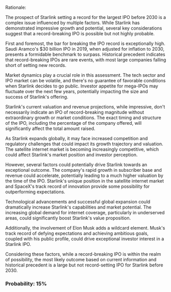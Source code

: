 Rationale:

The prospect of Starlink setting a record for the largest IPO before 2030 is a complex issue influenced by multiple factors. While Starlink has demonstrated impressive growth and potential, several key considerations suggest that a record-breaking IPO is possible but not highly probable.

First and foremost, the bar for breaking the IPO record is exceptionally high. Saudi Aramco's $30 billion IPO in 2019, when adjusted for inflation to 2030, presents a formidable benchmark to surpass. Historical precedent indicates that record-breaking IPOs are rare events, with most large companies falling short of setting new records.

Market dynamics play a crucial role in this assessment. The tech sector and IPO market can be volatile, and there's no guarantee of favorable conditions when Starlink decides to go public. Investor appetite for mega-IPOs may fluctuate over the next few years, potentially impacting the size and success of Starlink's offering.

Starlink's current valuation and revenue projections, while impressive, don't necessarily indicate an IPO of record-breaking magnitude without extraordinary growth or market conditions. The exact timing and structure of the IPO, including the percentage of the company offered, will significantly affect the total amount raised.

As Starlink expands globally, it may face increased competition and regulatory challenges that could impact its growth trajectory and valuation. The satellite internet market is becoming increasingly competitive, which could affect Starlink's market position and investor perception.

However, several factors could potentially drive Starlink towards an exceptional outcome. The company's rapid growth in subscriber base and revenue could accelerate, potentially leading to a much higher valuation by the time of the IPO. Starlink's unique position in the satellite internet market and SpaceX's track record of innovation provide some possibility for outperforming expectations.

Technological advancements and successful global expansion could dramatically increase Starlink's capabilities and market potential. The increasing global demand for internet coverage, particularly in underserved areas, could significantly boost Starlink's value proposition.

Additionally, the involvement of Elon Musk adds a wildcard element. Musk's track record of defying expectations and achieving ambitious goals, coupled with his public profile, could drive exceptional investor interest in a Starlink IPO.

Considering these factors, while a record-breaking IPO is within the realm of possibility, the most likely outcome based on current information and historical precedent is a large but not record-setting IPO for Starlink before 2030.

### Probability: 15%